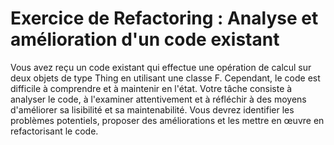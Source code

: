 # Exercice de Refactoring : Analyse et amélioration d'un code existant

Vous avez reçu un code existant qui effectue une opération de calcul sur deux objets de type Thing en utilisant une classe F. Cependant, le code est difficile à comprendre et à maintenir en l'état. Votre tâche consiste à analyser le code, à l'examiner attentivement et à réfléchir à des moyens d'améliorer sa lisibilité et sa maintenabilité. Vous devrez identifier les problèmes potentiels, proposer des améliorations et les mettre en œuvre en refactorisant le code.
